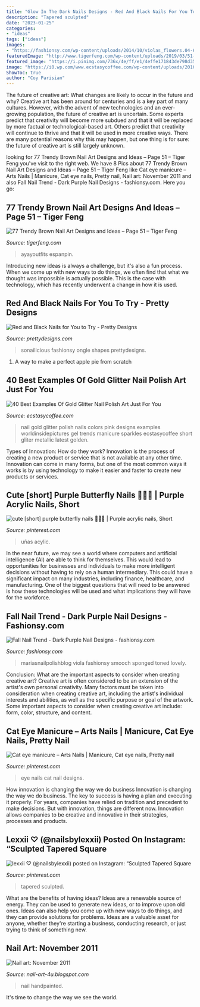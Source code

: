 ```yaml
---
title: "Glow In The Dark Nails Designs - Red And Black Nails For You To Try"
description: "Tapered sculpted"
date: "2023-01-25"
categories:
- "ideas"
tags: ["ideas"]
images:
- "https://fashionsy.com/wp-content/uploads/2014/10/violas_flowers.04-630x524.jpg"
featuredImage: "http://www.tigerfeng.com/wp-content/uploads/2019/03/51-Brown-Nails.jpg"
featured_image: "https://i.pinimg.com/736x/4e/ff/e1/4effe171843de798d35c1bb5894772c5.jpg"
image: "https://i0.wp.com/www.ecstasycoffee.com/wp-content/uploads/2016/10/Gold-Glitter-Nails-Designs-23.jpg?resize=620%2C826"
ShowToc: true
author: "Coy Parisian"
---
```



The future of creative art: What changes are likely to occur in the future and why?
Creative art has been around for centuries and is a key part of many cultures. However, with the advent of new technologies and an ever-growing population, the future of creative art is uncertain. Some experts predict that creativity will become more subdued and that it will be replaced by more factual or technological-based art. Others predict that creativity will continue to thrive and that it will be used in more creative ways. There are many potential reasons why this may happen, but one thing is for sure: the future of creative art is still largely unknown.

	

		
looking for 77 Trendy Brown Nail Art Designs and Ideas – Page 51 – Tiger Feng you've visit to the right web. We have 8 Pics about 77 Trendy Brown Nail Art Designs and Ideas – Page 51 – Tiger Feng like Cat eye manicure – Arts Nails | Manicure, Cat eye nails, Pretty nail, Nail art: November 2011 and also Fall Nail Trend - Dark Purple Nail Designs - fashionsy.com. Here you go:
		
    
## 77 Trendy Brown Nail Art Designs And Ideas – Page 51 – Tiger Feng

<img loading=lazy src="http://www.tigerfeng.com/wp-content/uploads/2019/03/51-Brown-Nails.jpg" onerror="this.onerror=null;this.src='https://tse3.mm.bing.net/th?id=OIP.Jn4R01ZA6UhX0b3vXxZMJgHaLL&amp;pid=15.1';" alt="77 Trendy Brown Nail Art Designs and Ideas – Page 51 – Tiger Feng">

_Source: tigerfeng.com_

>ayayoutfits espanpin. 

	

Introducing new ideas is always a challenge, but it's also a fun process. When we come up with new ways to do things, we often find that what we thought was impossible is actually possible. This is the case with technology, which has recently underwent a change in how it is used. 

    
## Red And Black Nails For You To Try - Pretty Designs

<img loading=lazy src="http://www.prettydesigns.com/wp-content/uploads/2014/06/Chevron-Nails1.jpg" onerror="this.onerror=null;this.src='https://tse1.mm.bing.net/th?id=OIP.nRnFu6rkSs177Bzh9qSM1gHaLH&amp;pid=15.1';" alt="Red and Black Nails for You to Try - Pretty Designs">

_Source: prettydesigns.com_

>sonailicious fashionsy ongle shapes prettydesigns. 

	

1. A way to make a perfect apple pie from scratch 

    
## 40 Best Examples Of Gold Glitter Nail Polish Art Just For You

<img loading=lazy src="https://i0.wp.com/www.ecstasycoffee.com/wp-content/uploads/2016/10/Gold-Glitter-Nails-Designs-23.jpg?resize=620%2C826" onerror="this.onerror=null;this.src='https://tse1.mm.bing.net/th?id=OIP.YVq1eh3ZaA21sq24lsej4wHaJ3&amp;pid=15.1';" alt="40 Best Examples Of Gold Glitter Nail Polish Art Just For You">

_Source: ecstasycoffee.com_

>nail gold glitter polish nails colors pink designs examples worldinsidepictures gel trends manicure sparkles ecstasycoffee short gliter metallic latest golden. 

	

Types of Innovation: How do they work?
Innovation is the process of creating a new product or service that is not available at any other time. Innovation can come in many forms, but one of the most common ways it works is by using technology to make it easier and faster to create new products or services.

    
## Cute [short] Purple Butterfly Nails 🥺🦋💜 | Purple Acrylic Nails, Short

<img loading=lazy src="https://i.pinimg.com/736x/aa/2c/7b/aa2c7b26adec605d57bc9bf2c42b81fd.jpg" onerror="this.onerror=null;this.src='https://tse1.mm.bing.net/th?id=OIP.zFQnBSQmu1i-mfBmqMJH5gHaJ3&amp;pid=15.1';" alt="cute [short] purple butterfly nails 🥺🦋💜 | Purple acrylic nails, Short">

_Source: pinterest.com_

>uñas acylic. 

	

In the near future, we may see a world where computers and artificial intelligence (AI) are able to think for themselves. This would lead to opportunities for businesses and individuals to make more intelligent decisions without having to rely on a human intermediary. This could have a significant impact on many industries, including finance, healthcare, and manufacturing. One of the biggest questions that will need to be answered is how these technologies will be used and what implications they will have for the workforce.

    
## Fall Nail Trend - Dark Purple Nail Designs - Fashionsy.com

<img loading=lazy src="https://fashionsy.com/wp-content/uploads/2014/10/violas_flowers.04-630x524.jpg" onerror="this.onerror=null;this.src='https://tse2.mm.bing.net/th?id=OIP.nLUbze-VU3Hg1W3Yj9GCjwHaGK&amp;pid=15.1';" alt="Fall Nail Trend - Dark Purple Nail Designs - fashionsy.com">

_Source: fashionsy.com_

>mariasnailpolishblog viola fashionsy smooch sponged toned lovely. 

	

Conclusion: What are the important aspects to consider when creating creative art?
Creative art is often considered to be an extension of the artist's own personal creativity. Many factors must be taken into consideration when creating creative art, including the artist's individual interests and abilities, as well as the specific purpose or goal of the artwork. Some important aspects to consider when creating creative art include: form, color, structure, and content.

    
## Cat Eye Manicure – Arts Nails | Manicure, Cat Eye Nails, Pretty Nail

<img loading=lazy src="https://i.pinimg.com/736x/4e/ff/e1/4effe171843de798d35c1bb5894772c5.jpg" onerror="this.onerror=null;this.src='https://tse2.mm.bing.net/th?id=OIP.bppelXvisqNB2_h6XUPVNAHaO0&amp;pid=15.1';" alt="Cat eye manicure – Arts Nails | Manicure, Cat eye nails, Pretty nail">

_Source: pinterest.com_

>eye nails cat nail designs. 

	

How innovation is changing the way we do business
Innovation is changing the way we do business. The key to success is having a plan and executing it properly. For years, companies have relied on tradition and precedent to make decisions. But with innovation, things are different now. Innovation allows companies to be creative and innovative in their strategies, processes and products.

    
## Lexxii ♡ (@nailsbylexxii) Posted On Instagram: “Sculpted Tapered Square

<img loading=lazy src="https://i.pinimg.com/736x/af/bd/ce/afbdce926eb5ab2b3bc31ad99ea78dff.jpg" onerror="this.onerror=null;this.src='https://tse4.mm.bing.net/th?id=OIP.mnfrlevNMKAcWb6T7kC8BgHaJQ&amp;pid=15.1';" alt="lexxii ♡ (@nailsbylexxii) posted on Instagram: “Sculpted Tapered Square">

_Source: pinterest.com_

>tapered sculpted. 

	

What are the benefits of having ideas?
Ideas are a renewable source of energy. They can be used to generate new ideas, or to improve upon old ones. Ideas can also help you come up with new ways to do things, and they can provide solutions for problems. Ideas are a valuable asset for anyone, whether they're starting a business, conducting research, or just trying to think of something new.

    
## Nail Art: November 2011

<img loading=lazy src="http://1.bp.blogspot.com/-4OYQn9eFBo4/TrupGyX06II/AAAAAAAABHw/JWub13raHss/s1600/handpainted-nail-art-10.JPG" onerror="this.onerror=null;this.src='https://tse2.mm.bing.net/th?id=OIP.I-xMtzdhhRWDj_H01YSPqwHaJ4&amp;pid=15.1';" alt="Nail art: November 2011">

_Source: nail-art-4u.blogspot.com_

>nail handpainted. 

	

It's time to change the way we see the world.

